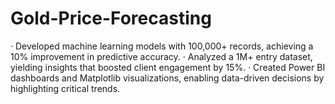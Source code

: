 # Gold-Price-Forecasting
· Developed machine learning models with 100,000+ records, achieving a 10% improvement in predictive accuracy. · Analyzed a 1M+ entry dataset, yielding insights that boosted client engagement by 15%. · Created Power BI dashboards and Matplotlib visualizations, enabling data-driven decisions by highlighting critical trends.
